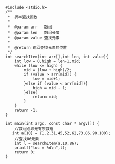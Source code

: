 
    #include <stdio.h>
    /**
     *  折半查找函数
     *
     *  @param arr   数组
     *  @param len   数组长度
     *  @param value 查找元素
     *
     *  @return 返回查找元素的位置
     */
    int searchItem(int arr[],int len, int value){
        int low = 0,high = len-1,mid;
        while (low <= high) {
            mid = (low + high)/2;
            if (value > arr[mid]) {
                low = mid+1;
            }else if (value < arr[mid]){
                high = mid - 1;
            }else{
                return mid;
            }
        }
        return -1;
    }
    
    int main(int argc, const char * argv[]) {
        //数组必须是有序数组
       int a[10] = {1,2,31,45,52,62,73,86,90,100};
        //查找86元素
        int l = searchItem(a,10,86);
        printf("loc = %d\n",l);
        return 0;
    }

